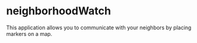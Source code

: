 # neighborhoodWatch
This application allows you to communicate with your neighbors by placing markers on a map.
